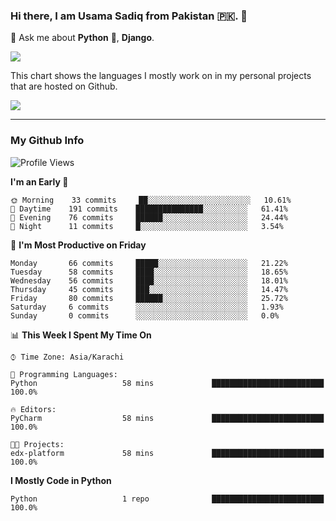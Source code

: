 ### Hi there, I am Usama Sadiq from Pakistan 🇵🇰. 👋

💬 Ask me about **Python** 🐍, **Django**. <!-- , Testing, Docker, Jenkins Automation, -->

<!--  
🗣 I love to talk about
  - Automating day-to-day stuff using Python
  - **Urdu Literature** 📚, **Anime** 💻, **Manga** 📜, **Light Novels** 📜, **Comics** 📱.  
-->

<img align="center" src="https://github-readme-stats.vercel.app/api?username=UsamaSadiq&custom_title=My Stats&show_icons=true&theme=dark&count_private=true&include_all_commits=true" />

This chart shows the languages I mostly work on in my personal projects that are hosted on Github.

<img align="center" src="https://github-readme-stats.vercel.app/api/top-langs/?username=UsamaSadiq&langs_count=10&layout=compact" />

--- 
### My Github Info
<!--START_SECTION:waka-->
![Profile Views](http://img.shields.io/badge/Profile%20Views-5-blue)

**I'm an Early 🐤** 

```text
🌞 Morning    33 commits     ██░░░░░░░░░░░░░░░░░░░░░░░   10.61% 
🌆 Daytime    191 commits    ███████████████░░░░░░░░░░   61.41% 
🌃 Evening    76 commits     ██████░░░░░░░░░░░░░░░░░░░   24.44% 
🌙 Night      11 commits     █░░░░░░░░░░░░░░░░░░░░░░░░   3.54%

```
📅 **I'm Most Productive on Friday** 

```text
Monday       66 commits     █████░░░░░░░░░░░░░░░░░░░░   21.22% 
Tuesday      58 commits     ████░░░░░░░░░░░░░░░░░░░░░   18.65% 
Wednesday    56 commits     ████░░░░░░░░░░░░░░░░░░░░░   18.01% 
Thursday     45 commits     ███░░░░░░░░░░░░░░░░░░░░░░   14.47% 
Friday       80 commits     ██████░░░░░░░░░░░░░░░░░░░   25.72% 
Saturday     6 commits      ░░░░░░░░░░░░░░░░░░░░░░░░░   1.93% 
Sunday       0 commits      ░░░░░░░░░░░░░░░░░░░░░░░░░   0.0%

```


📊 **This Week I Spent My Time On** 

```text
⌚︎ Time Zone: Asia/Karachi

💬 Programming Languages: 
Python                   58 mins             █████████████████████████   100.0%

🔥 Editors: 
PyCharm                  58 mins             █████████████████████████   100.0%

🐱‍💻 Projects: 
edx-platform             58 mins             █████████████████████████   100.0%

```

**I Mostly Code in Python** 

```text
Python                   1 repo              █████████████████████████   100.0%

```



<!--END_SECTION:waka-->
<!--
**UsamaSadiq/UsamaSadiq** is a ✨ _special_ ✨ repository because its `README.md` (this file) appears on your GitHub profile.

Here are some ideas to get you started:

- 🔭 I’m currently working on ...
- 🌱 I’m currently learning ...
- 👯 I’m looking to collaborate on ...
- 🤔 I’m looking for help with ...
- 📫 How to reach me: ...
- 😄 Pronouns: ...
- ⚡ Fun fact: ...
-->
